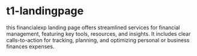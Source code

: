# t1-landingpage
this financialexp landing page offers streamlined services for financial management, featuring key tools, resources, and insights. It includes clear calls-to-action for tracking, planning, and optimizing personal or business finances expenses.
